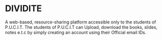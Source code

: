 <h1>DIVIDITE</h1>
<p>A web-based, resource-sharing platform accessible only to the students of P.U.C.I.T. The students of P.U.C.I.T can Upload, download the books, slides, notes e.t.c by simply creating an account using their Official email IDs.</p>